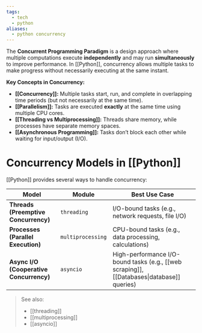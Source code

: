 ```yaml
---
tags:
  - tech
  - python
aliases:
  - python concurrency
---
```

The **Concurrent Programming Paradigm** is a design approach where multiple computations execute **independently** and may run **simultaneously** to improve performance.
In [[Python]], concurrency allows multiple tasks to make progress without necessarily executing at the same instant.

**Key Concepts in Concurrency:**
- **[[Concurrency]]:** Multiple tasks start, run, and complete in overlapping time periods (but not necessarily at the same time).
- **[[Parallelism]]:** Tasks are executed **exactly** at the same time using multiple CPU cores.
- **[[Threading vs Multiprocessing]]:** Threads share memory, while processes have separate memory spaces.
- **[[Asynchronous Programming]]:** Tasks don’t block each other while waiting for input/output (I/O).

# Concurrency Models in [[Python]]
[[Python]] provides several ways to handle concurrency:

| Model                                   | Module            | Best Use Case                                                                              |
| --------------------------------------- | ----------------- | ------------------------------------------------------------------------------------------ |
| **Threads (Preemptive Concurrency)**    | `threading`       | I/O-bound tasks (e.g., network requests, file I/O)                                         |
| **Processes (Parallel Execution)**      | `multiprocessing` | CPU-bound tasks (e.g., data processing, calculations)                                      |
| **Async I/O (Cooperative Concurrency)** | `asyncio`         | High-performance I/O-bound tasks (e.g., [[web scraping]], [[Databases\|database]] queries) |
> See also:
> - [[threading]]
> - [[multiprocessing]]
> - [[asyncio]]
